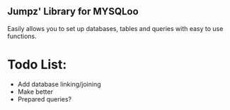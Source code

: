 ## Jumpz' Library for MYSQLoo

Easily allows you to set up databases, tables and queries with easy to use functions.

# Todo List:
- Add database linking/joining
- Make better
- Prepared queries?
